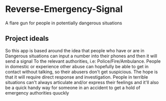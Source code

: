 

# Reverse-Emergency-Signal
A flare gun for people in potentially dangerous situations

## Project ideals

So this app is based around the idea that people who have or are in
Dangerous situations can input a number into their phones and then it will send a signal
To the relevant authorities, i.e: Police/Fire/Ambulance. People in domestic or experience other abuse can 
hopefully be able to get in contact without talking, so their abusers don't get suspicious. The hope is that
it will require direct response and investigation. People in terrible situations can't always articulate
and/or express their feelings and it'll also be a quick handy way for someone in an accident to get a hold of
emergency authorities quuckly
